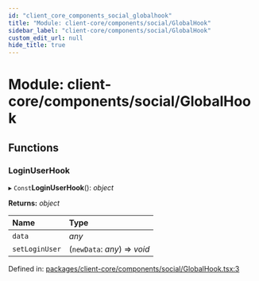 ```yaml
---
id: "client_core_components_social_globalhook"
title: "Module: client-core/components/social/GlobalHook"
sidebar_label: "client-core/components/social/GlobalHook"
custom_edit_url: null
hide_title: true
---
```


# Module: client-core/components/social/GlobalHook

## Functions

### LoginUserHook

▸ `Const`**LoginUserHook**(): *object*

**Returns:** *object*

Name | Type |
:------ | :------ |
`data` | *any* |
`setLoginUser` | (`newData`: *any*) => *void* |

Defined in: [packages/client-core/components/social/GlobalHook.tsx:3](https://github.com/xr3ngine/xr3ngine/blob/5a0f83ed8/packages/client-core/components/social/GlobalHook.tsx#L3)
